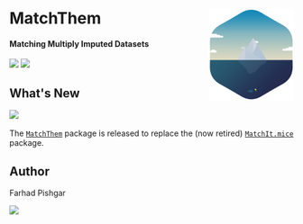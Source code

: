 # MatchThem <img src="man/figure/logo.png" align="right" width="150" />

<!-- badges: start -->
#### Matching Multiply Imputed Datasets
<!-- badges: end -->

[![](https://img.shields.io/badge/CRAN%20version-0.8.0-orange.svg?color=informational&style=for-the-badge)](https://cran.r-project.org/package=MatchThem)
[![](https://img.shields.io/badge/github%20version-0.8.0-orange.svg?color=informational&style=for-the-badge)](https://github.com/FarhadPishgar/MatchThem)

## What's New

![](https://img.shields.io/badge/version-0.8.0-orange.svg?color=informational&style=for-the-badge)

The [`MatchThem`](https://cran.r-project.org/package=MatchThem) package is released to replace the (now retired) [`MatchIt.mice`](https://cran.r-project.org/package=MatchIt.mice) package.

## Author
Farhad Pishgar

[![](https://img.shields.io/twitter/follow/FarhadPishgar.svg?color=informational&style=for-the-badge)](https://twitter.com/FarhadPishgar)

